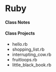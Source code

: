 # Ruby

#### Class Notes

#### Class Projects
* hello.rb
* shopping_list.rb
* interrupting_cow.rb
* fruitloops.rb
* little_black_book.rb
